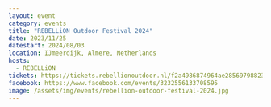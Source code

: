 ```yaml
---
layout: event
category: events
title: "REBELLiON Outdoor Festival 2024"
date: 2023/11/25
datestart: 2024/08/03
location: IJmeerdijk, Almere, Netherlands
hosts:
  - REBELLiON
tickets: https://tickets.rebellionoutdoor.nl/f2a4986874964ae28569798823132d5a/
facebook: https://www.facebook.com/events/3232556133708595
image: /assets/img/events/rebellion-outdoor-festival-2024.jpg
---
```

